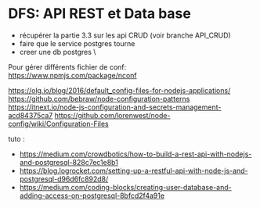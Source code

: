# DFS: API REST et Data base

* récupérer la partie 3.3 sur les api CRUD (voir branche API_CRUD)
* faire que le service postgres tourne
* creer une db postgres
\

Pour gérer différents fichier de conf: https://www.npmjs.com/package/nconf


https://olg.io/blog/2016/default_config-files-for-nodejs-applications/
https://github.com/bebraw/node-configuration-patterns
https://itnext.io/node-js-configuration-and-secrets-management-acd84375ca7
https://github.com/lorenwest/node-config/wiki/Configuration-Files


tuto :
* https://medium.com/crowdbotics/how-to-build-a-rest-api-with-nodejs-and-postgresql-828c7ec1e8b1
* https://blog.logrocket.com/setting-up-a-restful-api-with-node-js-and-postgresql-d96d6fc892d8/
* https://medium.com/coding-blocks/creating-user-database-and-adding-access-on-postgresql-8bfcd2f4a91e